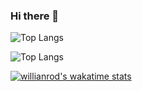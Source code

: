 ### Hi there 👋

<!--
[![Top Langs](https://github-readme-stats.vercel.app/api/top-langs/?username=anuraghazra)](https://github.com/anuraghazra/github-readme-stats)
-->
![Top Langs](https://github-readme-stats.vercel.app/api/top-langs/?username=jorgektch)

![Top Langs](https://github-readme-stats.vercel.app/api/top-langs/?username=JorgeKtch&layout=compact)

[![willianrod's wakatime stats](https://github-readme-stats.vercel.app/api/wakatime?username=JorgeKtch)](https://github.com/anuraghazra/github-readme-stats)


<!--
**JorgeKtch/JorgeKtch** is a ✨ _special_ ✨ repository because its `README.md` (this file) appears on your GitHub profile.

Here are some ideas to get you started:

- 🔭 I’m currently working on ...
- 🌱 I’m currently learning ...
- 👯 I’m looking to collaborate on ...
- 🤔 I’m looking for help with ...
- 💬 Ask me about ...
- 📫 How to reach me: ...
- 😄 Pronouns: ...
- ⚡ Fun fact: ...
-->
